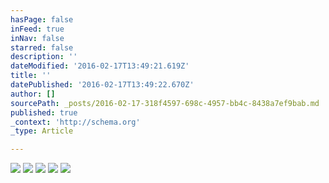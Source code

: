 ```yaml
---
hasPage: false
inFeed: true
inNav: false
starred: false
description: ''
dateModified: '2016-02-17T13:49:21.619Z'
title: ''
datePublished: '2016-02-17T13:49:22.670Z'
author: []
sourcePath: _posts/2016-02-17-318f4597-698c-4957-bb4c-8438a7ef9bab.md
published: true
_context: 'http://schema.org'
_type: Article

---
```

![](https://the-grid-user-content.s3-us-west-2.amazonaws.com/ec39ed6a-b39d-47e0-8f85-a73dc32ffcf7.jpg)
![](https://the-grid-user-content.s3-us-west-2.amazonaws.com/fccc5f8d-bc80-4356-bb8a-c80317673e3c.jpg)
![](https://the-grid-user-content.s3-us-west-2.amazonaws.com/5aead6a0-c621-456f-8f6f-249dce0586c8.jpg)
![](https://the-grid-user-content.s3-us-west-2.amazonaws.com/2733c21d-893e-4724-862f-b9fb9d79df1e.jpg)
![](https://the-grid-user-content.s3-us-west-2.amazonaws.com/21b5b35a-4422-4900-a76a-cf99a66db08d.jpg)